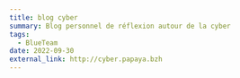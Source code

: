 ```yaml
---
title: blog cyber
summary: Blog personnel de réflexion autour de la cyber
tags:
  - BlueTeam
date: 2022-09-30
external_link: http://cyber.papaya.bzh
---
```

